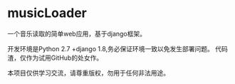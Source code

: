 # musicLoader
一个音乐读取的简单web应用，基于django框架。

开发环境是Python 2.7 +django 1.8,务必保证环境一致以免发生部署问题。
代码渣，仅作为试用GitHub的处女作。

本项目仅供学习交流，请尊重版权，勿用于任何非法用途。
